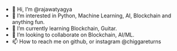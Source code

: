 - 👋 Hi, I’m @rajawatyagya
- 👀 I’m interested in Python, Machine Learning, AI, Blockchain and anything fun.
- 🌱 I’m currently learning Blockchain, Guitar.
- 💞️ I’m looking to collaborate on Blockchain, AI/ML.
- 📫 How to reach me on github, or instagram @chiggareturns

<!---
rajawatyagya/rajawatyagya is a ✨ special ✨ repository because its `README.md` (this file) appears on your GitHub profile.
You can click the Preview link to take a look at your changes.
--->
